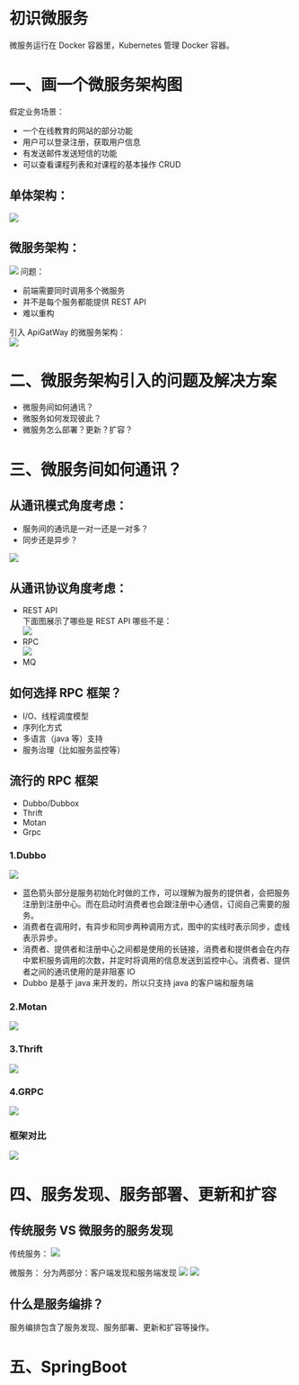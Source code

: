 # 初识微服务

微服务运行在 Docker 容器里，Kubernetes 管理 Docker 容器。

# 一、画一个微服务架构图

假定业务场景：

- 一个在线教育的网站的部分功能
- 用户可以登录注册，获取用户信息
- 有发送邮件发送短信的功能
- 可以查看课程列表和对课程的基本操作 CRUD

## 单体架构：

![](./img/normal_structure.png)

## 微服务架构：

![](./img/micro_service_structure.png)
问题：

- 前端需要同时调用多个微服务
- 并不是每个服务都能提供 REST API
- 难以重构

引入 ApiGatWay 的微服务架构：  
![](./img/micro_service_structure_with_apigateway.png)

# 二、微服务架构引入的问题及解决方案

- 微服务间如何通讯？
- 微服务如何发现彼此？
- 微服务怎么部署？更新？扩容？

# 三、微服务间如何通讯？

## 从通讯模式角度考虑：

- 服务间的通讯是一对一还是一对多？
- 同步还是异步？

![](./img/communication_mode.png)

## 从通讯协议角度考虑：

- REST API  
  下面图展示了哪些是 REST API 哪些不是：  
  ![](./img/rest_api.png)
- RPC  
  ![](./img/rpc.png)
- MQ

## 如何选择 RPC 框架？

- I/O、线程调度模型
- 序列化方式
- 多语言（java 等）支持
- 服务治理（比如服务监控等）

## 流行的 RPC 框架

- Dubbo/Dubbox
- Thrift
- Motan
- Grpc

### 1.Dubbo

![](./img/dubbo_structure.png)

- 蓝色箭头部分是服务初始化时做的工作，可以理解为服务的提供者，会把服务注册到注册中心。而在启动时消费者也会跟注册中心通信，订阅自己需要的服务。
- 消费者在调用时，有异步和同步两种调用方式，图中的实线时表示同步，虚线表示异步。
- 消费者、提供者和注册中心之间都是使用的长链接，消费者和提供者会在内存中累积服务调用的次数，并定时将调用的信息发送到监控中心。消费者、提供者之间的通讯使用的是非阻塞 IO
- Dubbo 是基于 java 来开发的，所以只支持 java 的客户端和服务端

### 2.Motan

![](./img/motan_structure.png)

### 3.Thrift

![](./img/thrift_structure.png)

### 4.GRPC

![](./img/grpc_structure.png)

### 框架对比

![](./img/kinds_of_structure.png)

# 四、服务发现、服务部署、更新和扩容

## 传统服务 VS 微服务的服务发现

传统服务：
![](./img/normal_server.png)

微服务：
分为两部分：客户端发现和服务端发现
![](./img/client_micro_server.png)
![](./img/server_micro_server.png)

## 什么是服务编排？

服务编排包含了服务发现、服务部署、更新和扩容等操作。

# 五、SpringBoot
